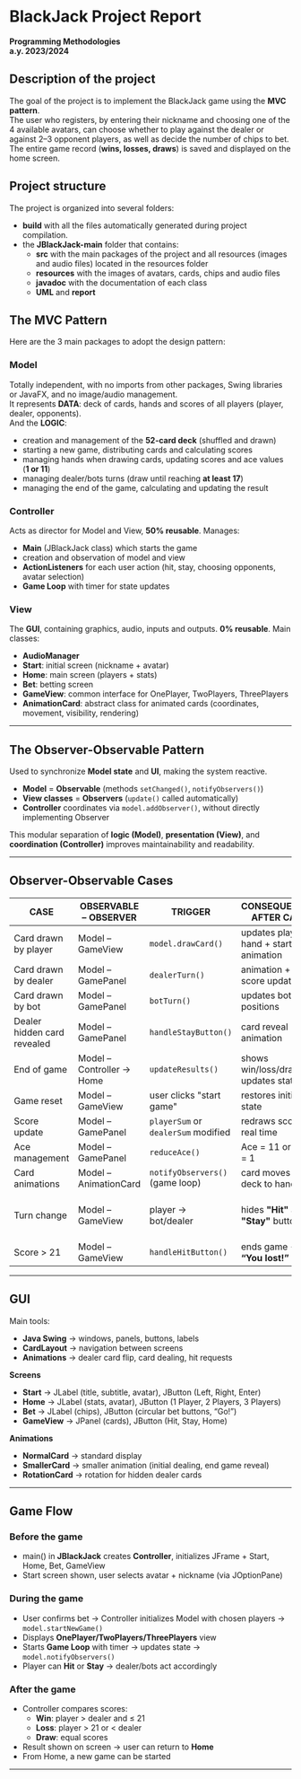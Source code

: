 # BlackJack Project Report  

**Programming Methodologies**  
**a.y. 2023/2024**  
 
## Description of the project  
The goal of the project is to implement the BlackJack game using the **MVC pattern**.  
The user who registers, by entering their nickname and choosing one of the 4 available avatars, can choose whether to play against the dealer or against 2–3 opponent players, as well as decide the number of chips to bet.  
The entire game record (**wins, losses, draws**) is saved and displayed on the home screen.  
 
## Project structure  
The project is organized into several folders:  

- **build** with all the files automatically generated during project compilation.  
- the **JBlackJack-main** folder that contains:  
  - **src** with the main packages of the project and all resources (images and audio files) located in the resources folder  
  - **resources** with the images of avatars, cards, chips and audio files  
  - **javadoc** with the documentation of each class  
  - **UML** and **report**  
 
## The MVC Pattern  
Here are the 3 main packages to adopt the design pattern:  

### **Model**  
Totally independent, with no imports from other packages, Swing libraries or JavaFX, and no image/audio management.  
It represents **DATA**: deck of cards, hands and scores of all players (player, dealer, opponents).  
And the **LOGIC**:  

- creation and management of the **52-card deck** (shuffled and drawn)  
- starting a new game, distributing cards and calculating scores  
- managing hands when drawing cards, updating scores and ace values (**1 or 11**)  
- managing dealer/bots turns (draw until reaching **at least 17**)  
- managing the end of the game, calculating and updating the result  

### **Controller**  
Acts as director for Model and View, **50% reusable**. Manages:  

- **Main** (JBlackJack class) which starts the game  
- creation and observation of model and view  
- **ActionListeners** for each user action (hit, stay, choosing opponents, avatar selection)  
- **Game Loop** with timer for state updates  

### **View**  
The **GUI**, containing graphics, audio, inputs and outputs. **0% reusable**. Main classes:  

- **AudioManager**  
- **Start**: initial screen (nickname + avatar)  
- **Home**: main screen (players + stats)  
- **Bet**: betting screen  
- **GameView**: common interface for OnePlayer, TwoPlayers, ThreePlayers  
- **AnimationCard**: abstract class for animated cards (coordinates, movement, visibility, rendering)  

---

## The Observer-Observable Pattern  
Used to synchronize **Model state** and **UI**, making the system reactive.  

- **Model** = **Observable** (methods `setChanged()`, `notifyObservers()`)  
- **View classes** = **Observers** (`update()` called automatically)  
- **Controller** coordinates via `model.addObserver()`, without directly implementing Observer  

This modular separation of **logic (Model)**, **presentation (View)**, and **coordination (Controller)** improves maintainability and readability.  

---

## Observer-Observable Cases  

| **CASE** | **OBSERVABLE – OBSERVER** | **TRIGGER** | **CONSEQUENCES AFTER CALL** | **HOW OFTEN?** |
|----------|----------------------------|-------------|-----------------------------|----------------|
| Card drawn by player | Model – GameView | `model.drawCard()` | updates player hand + starts animation | every “hit” |
| Card drawn by dealer | Model – GamePanel | `dealerTurn()` | animation + score update | every dealer card |
| Card drawn by bot | Model – GamePanel | `botTurn()` | updates bot card positions | every bot card |
| Dealer hidden card revealed | Model – GamePanel | `handleStayButton()` | card reveal animation | when player ends turn |
| End of game | Model – Controller → Home | `updateResults()` | shows win/loss/draw + updates stats | every end of game |
| Game reset | Model – GameView | user clicks "start game" | restores initial state | every reset |
| Score update | Model – GamePanel | `playerSum` or `dealerSum` modified | redraws scores in real time | every value change |
| Ace management | Model – GamePanel | `reduceAce()` | Ace = 11 or Ace = 1 | when score > 21 |
| Card animations | Model – AnimationCard | `notifyObservers()` (game loop) | card moves from deck to hand | based on timer |
| Turn change | Model – GameView | player → bot/dealer | hides **"Hit"** and **"Stay"** buttons | depends on game (1/2/3 players) |
| Score > 21 | Model – GameView | `handleHitButton()` | ends game → **“You lost!”** | immediately |

---

## GUI  
Main tools:  

- **Java Swing** → windows, panels, buttons, labels  
- **CardLayout** → navigation between screens  
- **Animations** → dealer card flip, card dealing, hit requests  

**Screens**  

- **Start** → JLabel (title, subtitle, avatar), JButton (Left, Right, Enter)  
- **Home** → JLabel (stats, avatar), JButton (1 Player, 2 Players, 3 Players)  
- **Bet** → JLabel (chips), JButton (circular bet buttons, “Go!”)  
- **GameView** → JPanel (cards), JButton (Hit, Stay, Home)  

**Animations**  

- **NormalCard** → standard display  
- **SmallerCard** → smaller animation (initial dealing, end game reveal)  
- **RotationCard** → rotation for hidden dealer cards  

---

## Game Flow  

### **Before the game**  
- main() in **JBlackJack** creates **Controller**, initializes JFrame + Start, Home, Bet, GameView  
- Start screen shown, user selects avatar + nickname (via JOptionPane)  

### **During the game**  
- User confirms bet → Controller initializes Model with chosen players → `model.startNewGame()`  
- Displays **OnePlayer/TwoPlayers/ThreePlayers** view  
- Starts **Game Loop** with timer → updates state → `model.notifyObservers()`  
- Player can **Hit** or **Stay** → dealer/bots act accordingly  

### **After the game**  
- Controller compares scores:  
  - **Win**: player > dealer and ≤ 21  
  - **Loss**: player > 21 or < dealer  
  - **Draw**: equal scores  
- Result shown on screen → user can return to **Home**  
- From Home, a new game can be started  

---
